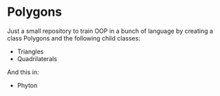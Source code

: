# Polygons
Just a small repository to train OOP in a bunch of language by creating a class Polygons and the following child classes:
- Triangles
- Quadrilaterals

And this in:
- Phyton
